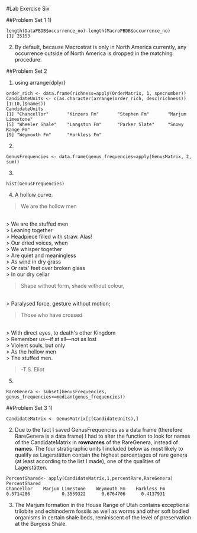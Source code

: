 #Lab Exercise Six

##Problem Set 1
1) 
```
length(DataPBDB$occurrence_no)-length(MacroPBDB$occurrence_no)
[1] 25153
```

2) By default, because Macrostrat is only in North America currently, any occurrence outside of North America is dropped in the matching procedure. 

##Problem Set 2
1) using arrange{dplyr}
```
order_rich <- data.frame(richness=apply(OrderMatrix, 1, specnumber))
CandidateUnits <- c(as.character(arrange(order_rich, desc(richness))[1:10,]$names))
CandidateUnits
[1] "Chancellor"       "Kinzers Fm"       "Stephen Fm"       "Marjum Limestone"
[5] "Wheeler Shale"    "Langston Fm"      "Parker Slate"     "Snowy Range Fm"  
[9] "Weymouth Fm"      "Harkless Fm"
```

2)
```
GenusFrequencies <- data.frame(genus_frequencies=apply(GenusMatrix, 2, sum))
```

3) 
```
hist(GenusFrequencies)
```

4) A hollow curve.
> We are the hollow men
<br />
> We are the stuffed men
<br />
> Leaning together
<br />
> Headpiece filled with straw. Alas!
<br />
> Our dried voices, when
<br />
> We whisper together
<br />
> Are quiet and meaningless
<br />
> As wind in dry grass
<br />
> Or rats' feet over broken glass
<br />
> In our dry cellar

> Shape without form, shade without colour,
<br />
> Paralysed force, gesture without motion;

> Those who have crossed
<br />
> With direct eyes, to death's other Kingdom
<br />
> Remember us—if at all—not as lost
<br />
> Violent souls, but only
<br />
> As the hollow men
<br />
> The stuffed men.

> -T.S. Eliot

5) 
```
RareGenera <- subset(GenusFrequencies, genus_frequencies<=median(genus_frequencies))
```

##Problem Set 3
1)
```
CandidateMatrix <- GenusMatrix[c(CandidateUnits),]
```

2) Due to the fact I saved GenusFrequencies as a data frame (therefore RareGenera is a data frame) I had to alter the function to look for names of the CandidateMatrix in **rownames** of the RareGenera, instead of **names**. The four stratigraphic units I included below as most likely to qualify as Lagerstätten contain the highest percentages of rare genera (at least according to the list I made), one of the qualities of Lagerstätten.

```
PercentShared<- apply(CandidateMatrix,1,percentRare,RareGenera)
PercentShared
Chancellor    Marjum Limestone    Weymouth Fm    Harkless Fm 
0.5714286            0.3559322      0.6764706      0.4137931
```

3) The Marjum formation in the House Range of Utah contains exceptional trilobite and echinoderm fossils as well as worms and other soft bodied organisms in certain shale beds, reminiscent of the level of preservation at the Burgess Shale. 
